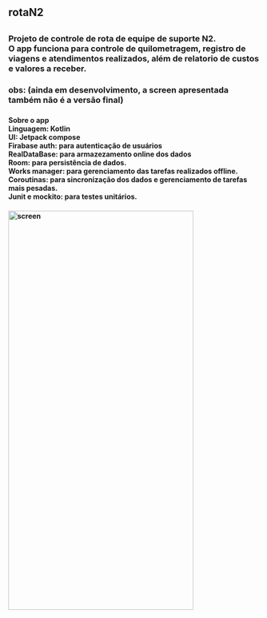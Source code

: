 # <h2>rotaN2<h2>

<h3>Projeto de controle de rota de equipe de suporte N2.<br>
O app funciona para controle de quilometragem, registro de viagens e atendimentos realizados, além de relatorio de custos e valores a receber.<h3>
<h3>obs: (ainda em desenvolvimento, a screen apresentada também não é a versão final)<h3>

<h4>Sobre o app<br>
Linguagem: Kotlin<br>
UI: Jetpack compose<br>
Firabase auth: para autenticação de usuários<br>
RealDataBase: para armazezamento online dos dados<br>
Room: para persistência de dados.<br>
Works manager: para gerenciamento das tarefas realizados offline.<br>
Coroutinas: para sincronização dos dados e gerenciamento de tarefas mais pesadas.<br>
Junit e mockito: para testes unitários.<h4>

<div>
<img  alt="screen" src="https://github.com/allan-silvestre/rotaN2/assets/55851020/816b8792-a36e-4cb8-a4cd-9b9911ae3f87.jpg" height="800" width="370">
</div>
